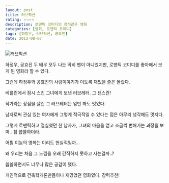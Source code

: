 ```yaml
---
layout: post
title: 러브픽션
rating: ⭐️⭐️⭐️⭐️
description: 로맨틱 코미디의 정석같은 영화
categories: [영화, 로맨틱 코미디]
tags: [하정우, 러브픽션, 공효진]
date: 2012-08-07
---
```


![러브픽션](../../review/img/2012/love_piction.jpg)

하정우, 공효진 두 배우 모두 나는 딱히 팬이 아니었지만, 로맨틱 코미디를 좋아해서 보게 된 영화라 할 수 있다.

그런데 하정우와 공효진의 사랑이야기가 이토록 재밌을 줄은 몰랐다. 

베를린에서 잠시 스친 그녀에게 보낸 러브레터. 그 센스란!

작가라는 장점을 살린 그 러브레터는 암만 봐도 멋있다.

남자로써 관심 있는 여자에게 그렇게 적극적일 수 있다는 점은 아무리 생각해도 멋지다.

그렇게 로맨틱하고 절실했던 한 남자가, 그녀의 마음을 얻고 조금씩 변해가는 과정을 보며.. 참 씁쓸하더라.

어쩜 이놈의 영화는 이리도 현실적일까...

왜 우리는 처음 그 느낌을 오래 간직하지 못하고 사는걸까..?

씁쓸하면서도 너무나 많은 공감이 됐다.


개인적으로 건축학개론만큼이나 재밌었던 영화였다. 강력추천!